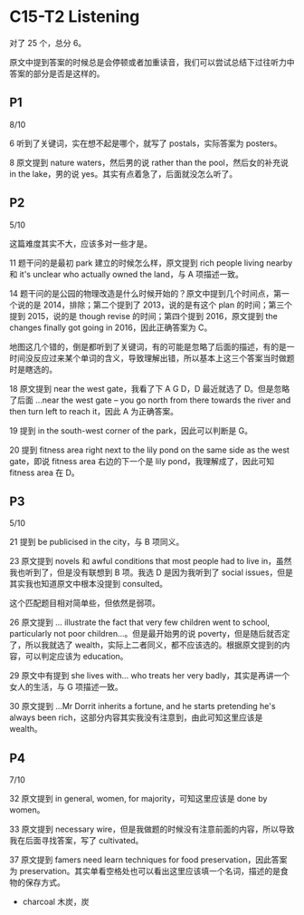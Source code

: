 # C15-T2 Listening

对了 25 个，总分 6。

原文中提到答案的时候总是会停顿或者加重读音，我们可以尝试总结下过往听力中答案的部分是否是这样的。

## P1

8/10

6 听到了关键词，实在想不起是哪个，就写了 postals，实际答案为 posters。

8 原文提到 nature waters，然后男的说 rather than the pool，然后女的补充说 in the lake，男的说 yes。其实有点着急了，后面就没怎么听了。

## P2

5/10

这篇难度其实不大，应该多对一些才是。

11 题干问的是最初 park 建立的时候怎么样，原文提到 rich people living nearby 和 it's unclear who actually owned the land，与 A 项描述一致。

14 题干问的是公园的物理改造是什么时候开始的？原文中提到几个时间点，第一个说的是 2014，排除；第二个提到了 2013，说的是有这个 plan 的时间；第三个提到 2015，说的是 though revise 的时间；第四个提到 2016，原文提到 the changes finally got going in 2016，因此正确答案为 C。

地图这几个错的，倒是都听到了关键词，有的可能是忽略了后面的描述，有的是一时间没反应过来某个单词的含义，导致理解出错，所以基本上这三个答案当时做题时是瞎选的。

18 原文提到 near the west gate，我看了下 A G D，D 最近就选了 D。但是忽略了后面 …near the west gate – you go north from there towards the river and then turn left to reach it，因此 A 为正确答案。

19 提到 in the south-west corner of the park，因此可以判断是 G。

20 提到 fitness area right next to the lily pond on the same side as the west gate，即说 fitness area 右边的下一个是 lily pond，我理解成了，因此可知 fitness area 在 D。

## P3

5/10

21 提到 be publicised in the city，与 B 项同义。

23 原文提到 novels 和 awful conditions that most people had to live in，虽然我也听到了，但是没有联想到 B 项。我选 D 是因为我听到了 social issues，但是其实我也知道原文中根本没提到 consulted。

这个匹配题目相对简单些，但依然是弱项。

26 原文提到 … illustrate the fact that very few children went to school, particularly not poor children…。但是最开始男的说 poverty，但是随后就否定了，所以我就选了 wealth，实际上二者同义，都不应该选的。根据原文提到的内容，可以判定应该为 education。

29 原文中有提到 she lives with... who treats her very badly，其实是再讲一个女人的生活，与 G 项描述一致。

30 原文提到 …Mr Dorrit inherits a fortune, and he starts pretending he's always been rich，这部分内容其实我没有注意到，由此可知这里应该是 wealth。

## P4

7/10

32 原文提到 in general, women, for majority，可知这里应该是 done by women。

33 原文提到 necessary wire，但是我做题的时候没有注意前面的内容，所以导致我在后面寻找答案，写了 cultivated。

37 原文提到 famers need learn techniques for food preservation，因此答案为 preservation。其实单看空格处也可以看出这里应该填一个名词，描述的是食物的保存方式。

- charcoal 木炭，炭
